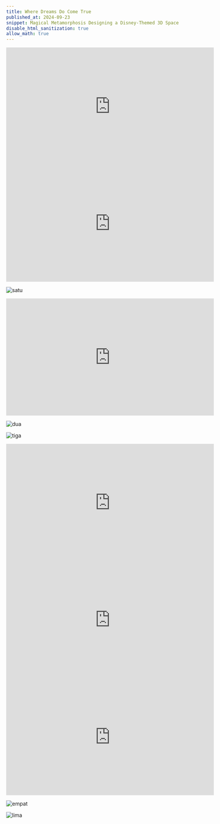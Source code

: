 ```yaml
---
title: Where Dreams Do Come True
published_at: 2024-09-23
snippet: Magical Metamorphosis Designing a Disney-Themed 3D Space
disable_html_sanitization: true
allow_math: true
---
```


<iframe width="560" height="315" src="https://www.youtube.com/embed/Nxg0vQk05os?si=cLDNbWc0qFw95WGf" title="YouTube video player" frameborder="0" allow="accelerometer; autoplay; clipboard-write; encrypted-media; gyroscope; picture-in-picture; web-share" referrerpolicy="strict-origin-when-cross-origin" allowfullscreen></iframe>

<iframe width="560" height="315" src="https://www.youtube.com/embed/nCDGjLRecrs?si=C0P7Yb_f2k57fx5D" title="YouTube video player" frameborder="0" allow="accelerometer; autoplay; clipboard-write; encrypted-media; gyroscope; picture-in-picture; web-share" referrerpolicy="strict-origin-when-cross-origin" allowfullscreen></iframe>

![satu](disneysatu.jpeg)

<iframe width="560" height="315" src="https://www.youtube.com/embed/pOo48Vdtwwk?si=KxPvF6D4Yu-LAL1-" title="YouTube video player" frameborder="0" allow="accelerometer; autoplay; clipboard-write; encrypted-media; gyroscope; picture-in-picture; web-share" referrerpolicy="strict-origin-when-cross-origin" allowfullscreen></iframe>

![dua](disneydua.jpeg)

![tiga](disneytiga.jpeg)

<iframe width="560" height="315" src="https://www.youtube.com/embed/90vVwpNFppw?si=9vTk_ww4mfzkKIi8" title="YouTube video player" frameborder="0" allow="accelerometer; autoplay; clipboard-write; encrypted-media; gyroscope; picture-in-picture; web-share" referrerpolicy="strict-origin-when-cross-origin" allowfullscreen></iframe>

<iframe width="560" height="315" src="https://www.youtube.com/embed/13jceft_0PQ?si=IZaJK87RnuabyAwq" title="YouTube video player" frameborder="0" allow="accelerometer; autoplay; clipboard-write; encrypted-media; gyroscope; picture-in-picture; web-share" referrerpolicy="strict-origin-when-cross-origin" allowfullscreen></iframe>

<iframe width="560" height="315" src="https://www.youtube.com/embed/1M1pMkKt6uo?si=1gFgEaHI29r-RMUJ" title="YouTube video player" frameborder="0" allow="accelerometer; autoplay; clipboard-write; encrypted-media; gyroscope; picture-in-picture; web-share" referrerpolicy="strict-origin-when-cross-origin" allowfullscreen></iframe>

![empat](disneyempat.jpeg)

![lima](disneylima.jpeg)

